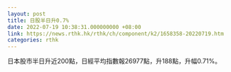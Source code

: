 ```yaml
---
layout: post
title: 日股半日升0.7%
date: 2022-07-19 10:38:31.000000000 +08:00
link: https://news.rthk.hk/rthk/ch/component/k2/1658358-20220719.htm
categories: rthk
---
```


日本股市半日升近200點，日經平均指數報26977點，升188點，升幅0.71%。
